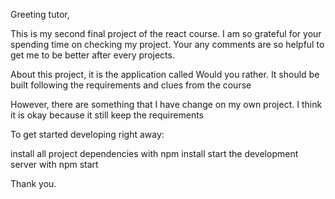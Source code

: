 Greeting tutor,

This is my second final project of the react course. I am so grateful for your spending time on checking my project. Your any comments are so helpful to get me to be better after every projects. 

About this project, it is the application called Would you rather. It should be built following the requirements and clues from the course

However, there are something that I have change on my own project. I think it is okay because it still keep the requirements

To get started developing right away:

install all project dependencies with npm install
start the development server with npm start

Thank you.